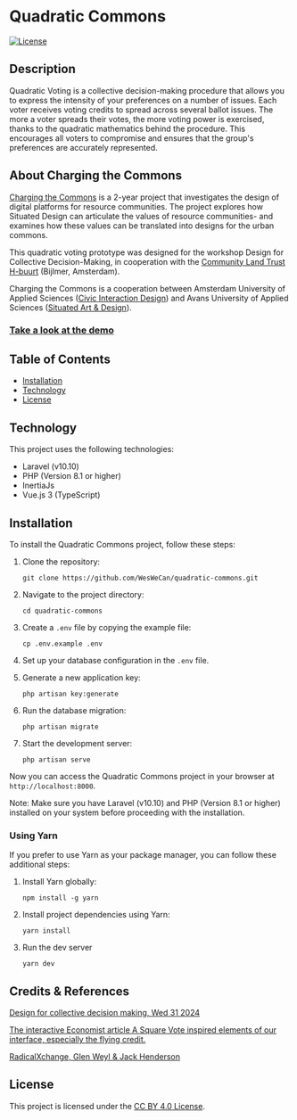# Quadratic Commons

[![License](https://img.shields.io/badge/license-CC%20BY%204.0-blue.svg)](https://creativecommons.org/licenses/by/4.0/)

## Description
Quadratic Voting is a collective decision-making procedure that allows you to express the intensity of your preferences on a number of issues. Each voter receives voting credits to spread across several ballot issues. The more a voter spreads their votes, the more voting power is exercised, thanks to the quadratic mathematics behind the procedure. This encourages all voters to compromise and ensures that the group's preferences are accurately represented.

## About Charging the Commons
[Charging the Commons](https://circulateproject.nl/) is a 2-year project that investigates the design of digital platforms for resource communities. The project explores how Situated Design can articulate the values of resource communities- and examines how these values can be translated into designs for the urban commons.

This quadratic voting prototype was designed for the workshop Design for Collective Decision-Making, in cooperation with the [Community Land Trust H-buurt](https://www.clthbuurt.nl/) (Bijlmer, Amsterdam).

Charging the Commons is a cooperation between Amsterdam University of Applied Sciences ([Civic Interaction Design](https://civicinteractiondesign.com/)) and Avans University of Applied Sciences ([Situated Art & Design](https://caradt.nl/research-group/situated-art-and-design/)).

### [Take a look at the demo](https://quadratic-commons.org)


## Table of Contents

- [Installation](#installation)
- [Technology](#technology)
- [License](#license)

## Technology
This project uses the following technologies:
- Laravel (v10.10)
- PHP (Version 8.1 or higher)
- InertiaJs
- Vue.js 3 (TypeScript)


## Installation


To install the Quadratic Commons project, follow these steps:


1. Clone the repository:
    ```
    git clone https://github.com/WesWeCan/quadratic-commons.git
    ```

2. Navigate to the project directory:
    ```
    cd quadratic-commons
    ```

3. Create a `.env` file by copying the example file:
    ```
    cp .env.example .env
    ```

4. Set up your database configuration in the `.env` file.

5. Generate a new application key:
    ```
    php artisan key:generate
    ```

6. Run the database migration:
    ```
    php artisan migrate
    ```

7. Start the development server:
    ```
    php artisan serve
    ```


Now you can access the Quadratic Commons project in your browser at `http://localhost:8000`.


Note: Make sure you have Laravel (v10.10) and PHP (Version 8.1 or higher) installed on your system before proceeding with the installation.

### Using Yarn

If you prefer to use Yarn as your package manager, you can follow these additional steps:

1. Install Yarn globally:
    ```
    npm install -g yarn
    ```
2. Install project dependencies using Yarn:
    ```
    yarn install
    ```
3. Run the dev server
    ```
    yarn dev
    ```


## Credits & References
[Design for collective decision making, Wed 31 2024](https://dezwijger.nl/programma/designing-for-resource-sharing-communities)

[The interactive Economist article A Square Vote inspired elements of our interface, especially the flying credit.](https://www.economist.com/interactive/2021/12/18/quadratic-voting)

[RadicalXchange, Glen Weyl & Jack Henderson](https://www.radicalxchange.org/)



## License

This project is licensed under the [CC BY 4.0 License](https://creativecommons.org/licenses/by/4.0/).

